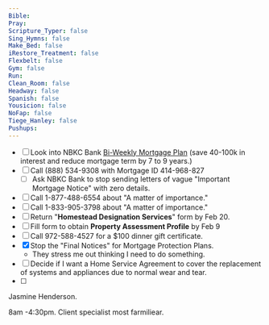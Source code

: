 ```yaml
---
Bible: 
Pray: 
Scripture_Typer: false
Sing_Hymns: false
Make_Bed: false
iRestore_Treatment: false
Flexbelt: false
Gym: false
Run: 
Clean_Room: false
Headway: false
Spanish: false
Yousicion: false
NoFap: false
Tiege_Hanley: false
Pushups:
---
```


- [ ] Look into NBKC Bank [Bi-Weekly Mortgage Plan](https://www.nbkc.com/home-loans/calculators/mortgage-max) (save 40-100k in interest and reduce mortgage term by 7 to 9 years.)
- [ ] Call (888) 534-9308 with Mortgage ID 414-968-827
	- [ ] Ask NBKC Bank to stop sending letters of vague "Important Mortgage Notice" with zero details.
- [ ] Call 1-877-488-6554 about "A matter of importance."
- [ ] Call 1-833-905-3798 about "A matter of importance."
- [ ] Return "**Homestead Designation Services**" form by Feb 20.
- [ ] Fill form to obtain **Property Assessment Profile** by Feb 9
- [ ] Call 972-588-4527 for a $100 dinner gift certificate. 
- [x] Stop the "Final Notices" for Mortgage Protection Plans.
	- They stress me out thinking I need to do something.
- [ ] Decide if I want a Home Service Agreement to cover the replacement of systems and appliances due to normal wear and tear.
- [ ] 
Jasmine Henderson.

8am -4:30pm. Client specialist most farmiliear. 